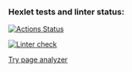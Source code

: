 
### Hexlet tests and linter status:

[![Actions Status](https://github.com/saintodes/python-project-83/actions/workflows/hexlet-check.yml/badge.svg)](https://github.com/saintodes/python-project-83/actions)

[![Linter check](https://github.com/saintodes/python-project-83/actions/workflows/python-app.yml/badge.svg)](https://github.com/saintodes/python-project-83/actions/workflows/python-app.yml)

  

[Try page analyzer](https://page-analyzer-mmny.onrender.com/) 